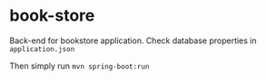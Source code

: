 # book-store

Back-end for bookstore application.
Check database properties in ```application.json```

Then simply run 
```mvn spring-boot:run```
